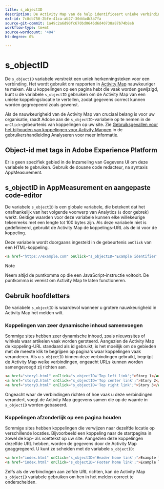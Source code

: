 ```yaml
---
title: s_objectID
description: De Activity Map van de hulp identificeert unieke verbindingen op uw plaats.
exl-id: 7c0cb750-2bfe-41ca-ab27-30dda4b3a7fa
source-git-commit: 1a49c2a6d90fc670bd0646d6d40738a87b74b8eb
workflow-type: tm+mt
source-wordcount: '404'
ht-degree: 0%

---
```


# s_objectID

De `s_objectID` variabele verstrekt een uniek herkenningsteken voor een verbinding. Het wordt gebruikt om rapporten in [Activity Map](/help/analyze/activity-map/activity-map.md) nauwkeuriger te maken. Als u koppelingen op een pagina hebt die vaak worden gewijzigd, kunt u de variabele `s_objectID` gebruiken om de Activity Map van een unieke koppelingslocatie te vertellen, zodat gegevens correct kunnen worden gegroepeerd zoals gewenst.

Als de nauwkeurigheid van de Activity Map van cruciaal belang is voor uw organisatie, raadt Adobe aan de `s_objectID`-variabele op te nemen in de `onClick`-gebeurtenis van koppelingen op uw site. Zie [Gebruiksgevallen voor het bijhouden van koppelingen voor Activity Mappen](/help/analyze/activity-map/activitymap-link-tracking/activitymap-link-tracking-use-case.md) in de gebruikershandleiding Analyseren voor meer informatie.

## Object-id met tags in Adobe Experience Platform

Er is geen specifiek gebied in de Inzameling van Gegevens UI om deze variabele te gebruiken. Gebruik de douane code redacteur, na syntaxis AppMeasurement.

## s_objectID in AppMeasurement en aangepaste code-editor

De variabele `s_objectID` is een globale variabele, die betekent dat het onafhankelijk van het volgende voorwerp van Analytics (`s` door gebrek) werkt. Geldige waarden voor deze variabele kunnen elke willekeurige tekenreeks met een lengte tot 100 bytes zijn. Als deze variabele niet is gedefinieerd, gebruikt de Activity Map de koppelings-URL als de id voor de koppeling.

Deze variabele wordt doorgaans ingesteld in de gebeurtenis `onClick` van een HTML-koppeling.

```HTML
<a href="https://example.com" onClick="s_objectID='Example identifier';">Example link</a>
```

>[!NOTE]
>
>Neem altijd de puntkomma op die een JavaScript-instructie voltooit. De puntkomma is vereist om Activity Map te laten functioneren.

## Gebruik hoofdletters

De variabele `s_objectID` is waardevol wanneer u grotere nauwkeurigheid in Activity Map het melden wilt.

### Koppelingen van zeer dynamische inhoud samenvoegen

Sommige sites hebben zeer dynamische inhoud, zoals nieuwssites of winkels waar artikelen vaak worden geroteerd. Aangezien de Activity Map de koppeling-URL standaard als id gebruikt, is het moeilijk om de gebieden met de meeste klik te begrijpen op pagina&#39;s waar koppelingen vaak veranderen. Als u `s_objectID` binnen deze verbindingen gebruikt, begrijpt de Activity Map welke verbindingen, ongeacht URLs kunnen worden samengevoegd zij richten aan.

```HTML
<a href="story1.html" onClick="s_objectID='Top left link';">Story 1</a>
<a href="story2.html" onClick="s_objectID='Top center link';">Story 2</a>
<a href="story3.html" onClick="s_objectID='Top right link';">Story 3</a>
```

Ongeacht waar de verbindingen richten of hoe vaak u deze verbindingen verandert, voegt de Activity Map gegevens samen die op de waarde in `s_objectID` worden gebaseerd.

### Koppelingen afzonderlijk op een pagina houden

Sommige sites hebben koppelingen die verwijzen naar dezelfde locatie op verschillende locaties. Bijvoorbeeld een koppeling naar de startpagina in zowel de kop- als voettekst op uw site. Aangezien deze koppelingen dezelfde URL hebben, worden de gegevens door de Activity Map geaggregeerd. U kunt ze scheiden met de variabele `s_objectID`:

```HTML
<a href="index.html" onClick="s_objectID='Header home link';">Example link in Header</a>
<a href="index.html" onClick="s_objectID='Footer home link';">Example link in Footer</a>
```

Zelfs als de verbindingen aan zelfde URL richten, kan de Activity Map `s_objectID` variabele gebruiken om hen in het melden correct te onderscheiden.
